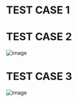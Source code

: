# TEST CASE 1

# TEST CASE 2

![image](https://user-images.githubusercontent.com/98792351/156719120-e99b1668-dcdf-4713-a3ac-4551dcba0be9.png)

# TEST CASE 3

![image](https://user-images.githubusercontent.com/98792351/156719202-b0bbc270-5af6-4c42-93d2-b3006fb3d4ec.png)



